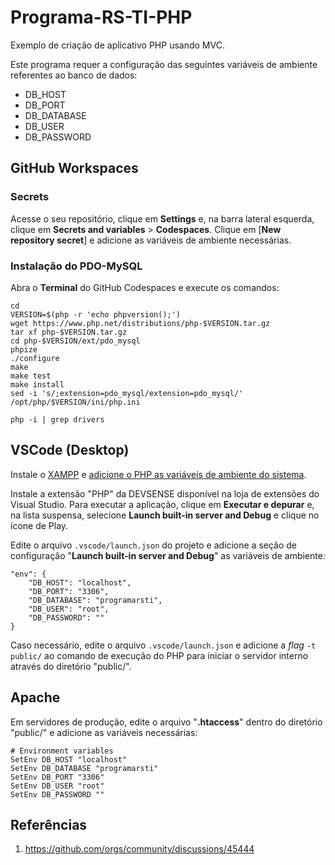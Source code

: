 # Programa-RS-TI-PHP

Exemplo de criação de aplicativo PHP usando MVC.

Este programa requer a configuração das seguintes variáveis de ambiente referentes ao banco de dados:

* DB_HOST
* DB_PORT
* DB_DATABASE
* DB_USER
* DB_PASSWORD

## GitHub Workspaces

### Secrets

Acesse o seu repositório, clique em **Settings** e, na barra lateral esquerda, clique em **Secrets and variables** > **Codespaces**. Clique em [**New repository secret**] e adicione as variáveis de ambiente necessárias.

### Instalação do PDO-MySQL

Abra o **Terminal** do GitHub Codespaces e execute os comandos:

```
cd
VERSION=$(php -r 'echo phpversion();')
wget https://www.php.net/distributions/php-$VERSION.tar.gz
tar xf php-$VERSION.tar.gz 
cd php-$VERSION/ext/pdo_mysql
phpize
./configure
make
make test
make install
sed -i 's/;extension=pdo_mysql/extension=pdo_mysql/' /opt/php/$VERSION/ini/php.ini

php -i | grep drivers
```

## VSCode (Desktop)

Instale o [XAMPP](https://www.apachefriends.org/pt_br/index.html) e [adicione o PHP as variáveis de ambiente do sistema](https://www.youtube.com/watch?v=51IlfNzZVGo).

Instale a extensão "PHP" da DEVSENSE disponível na loja de extensões do Visual Studio. Para executar a aplicação, clique em **Executar e depurar** e, na lista suspensa, selecione **Launch built-in server and Debug** e clique no ícone de Play.

Edite o arquivo ``.vscode/launch.json`` do projeto e adicione a seção de configuração "**Launch built-in server and Debug**" as variáveis de ambiente:

```
"env": {
    "DB_HOST": "localhost",
    "DB_PORT": "3306",
    "DB_DATABASE": "programarsti",
    "DB_USER": "root",
    "DB_PASSWORD": ""
}
```

Caso necessário, edite o arquivo ``.vscode/launch.json`` e adicione a *flag* ``-t public/`` ao comando de execução do PHP para iniciar o servidor interno através do diretório "public/".

## Apache

Em servidores de produção, edite o arquivo "**.htaccess**" dentro do diretório "public/" e adicione as variáveis necessárias:

```
# Environment variables
SetEnv DB_HOST "localhost"
SetEnv DB_DATABASE "programarsti"
SetEnv DB_PORT "3306"
SetEnv DB_USER "root"
SetEnv DB_PASSWORD ""
```

## Referências 

1. https://github.com/orgs/community/discussions/45444